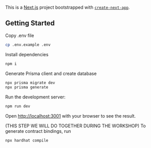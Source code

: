 This is a [Next.js](https://nextjs.org) project bootstrapped with [`create-next-app`](https://nextjs.org/docs/app/api-reference/cli/create-next-app).

## Getting Started

Copy .env file

```bash
cp .env.example .env
```

Install dependencies

```bash
npm i
```

Generate Prisma client and create database

```bash
npx prisma migrate dev
npx prisma generate
```

Run the development server:

```bash
npm run dev
```

Open [http://localhost:3001](http://localhost:3001) with your browser to see the result.

(THIS STEP WE WILL DO TOGETHER DURING THE WORKSHOP) To generate contract bindings, run

```bash
npx hardhat compile
```
